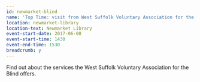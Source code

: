 ```yaml
---
id: newmarket-blind
name: 'Top Time: visit from West Suffolk Voluntary Association for the Blind - <span class="pa2 bg-red white">Cancelled</span>'
location: newmarket-library
location-text: Newmarket Library
event-start-date: 2017-06-08
event-start-time: 1430
event-end-time: 1530
breadcrumb: y
---
```


Find out about the services the West Suffolk Voluntary Association for the Blind offers.
